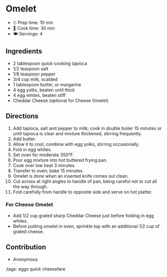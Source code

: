 # Omelet

- ⏲ Prep time: 10 min
- 🍳 Cook time: 30 min
- 🍽 Servings: 4

## Ingredients

- 2 tablespoon quick-cooking tapioca
- 1/2 teaspoon salt
- 1/8 teaspoon pepper
- 3/4 cup milk, scalded
- 1 tablespoon butter, or margarine
- 4 egg yolks, beaten until thick
- 4 egg whites, beaten stiff
- Cheddar Cheese (optional for Cheese Omelet)

## Directions

1. Add tapioca, salt and pepper to milk; cook in double boiler 15 minutes or until tapioca is clear and mixture thickened, stirring  frequently.
2. Add butter.
3. Allow it to cool; combine with egg yolks, stirring occasionally.
4. Fold in egg whites.
5. Set oven for moderate 350°F.
6. Pour egg mixture into hot buttered frying pan.
7. Cook over low heat 3 minutes.
8. Transfer to oven; bake 15 minutes.
9. Omelet is done when an inserted knife comes out clean.
10. Cut across at right angles to handle of pan, being careful not to cut all the way through.
11. Fold carefully from handle to opposite side and serve on hot platter.

### For Cheese Omelet

- Add 1/2 cup grated sharp Cheddar Cheese just before folding in egg whites.
- Before putting omelet in oven, sprinkle top with an additional 1/2 cup of grated cheese.

## Contribution

- Anonymous

;tags: eggs quick cheesefare
